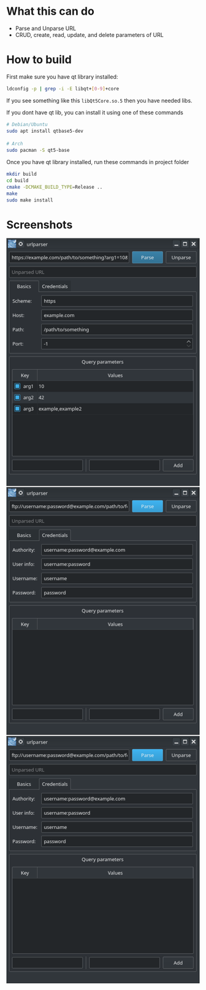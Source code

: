 # What this can do
- Parse and Unparse URL
- CRUD, create, read, update, and delete parameters of URL

# How to build
First make sure you have qt library installed:
```bash
ldconfig -p | grep -i -E libqt+[0-9]+core
```
If you see something like this `libQt5Core.so.5` then you have needed libs.

If you dont have qt lib, you can install it using one of these commands
```bash
# Debian/Ubuntu
sudo apt install qtbase5-dev

# Arch
sudo pacman -S qt5-base
```
Once you have qt library installed, run these commands in project folder
```bash
mkdir build
cd build
cmake -DCMAKE_BUILD_TYPE=Release ..
make
sudo make install
```

# Screenshots
![example1]
![example2]
![example2]

[example1]: https://github.com/mikewii/urlparser/raw/master/resources/example1.png

[example2]: https://github.com/mikewii/urlparser/raw/master/resources/example2.png
[example3]: https://github.com/mikewii/urlparser/raw/master/resources/example3.png
